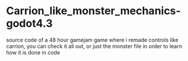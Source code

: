 # Carrion_like_monster_mechanics-godot4.3
source code of a 48 hour gamejam game where i remade controls like carrion, you can check it all out, or just the monster file in order to learn how it is done in code
